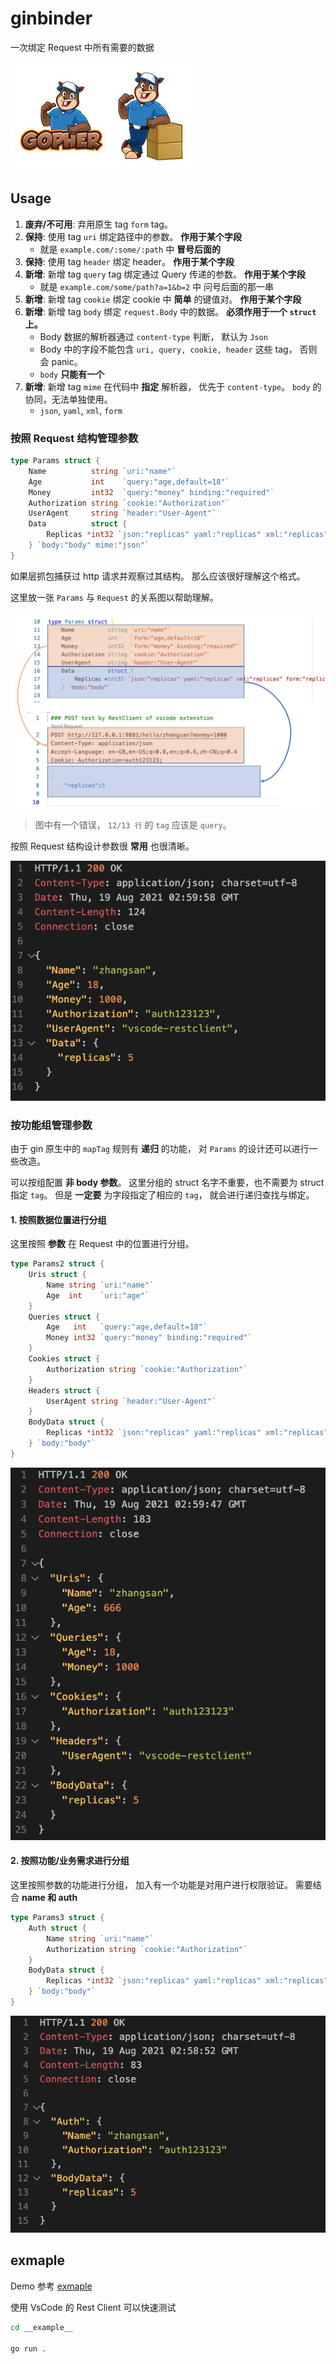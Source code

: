 # ginbinder

一次绑定 Request 中所有需要的数据

![gopher-binding](docs/imgs/gopher-binding.jpeg)

## Usage

1. **废弃/不可用**: 弃用原生 tag `form` tag。
2. **保持**: 使用 tag `uri` 绑定路径中的参数。 **作用于某个字段**
    + 就是 `example.com/:some/:path` 中 **冒号后面的**
3. **保持**: 使用 tag `header` 绑定 header。 **作用于某个字段**
4. **新增**: 新增 tag `query` tag 绑定通过 Query 传递的参数。 **作用于某个字段**
    + 就是 `example.com/some/path?a=1&b=2` 中 问号后面的那一串
5. **新增**: 新增 tag `cookie` 绑定 cookie 中 **简单** 的键值对。 **作用于某个字段**
6. **新增**: 新增 tag `body` 绑定 `request.Body` 中的数据。 **必须作用于一个 `struct` 上。**
    + Body 数据的解析器通过 `content-type` 判断， 默认为 `Json`
    + Body 中的字段不能包含 `uri, query, cookie, header` 这些 tag， 否则会 panic。
    + `body` **只能有一个**
7. **新增**: 新增 tag `mime` 在代码中 **指定** 解析器， 优先于 `content-type`。 `body` 的协同，无法单独使用。
    + `json`, `yaml`, `xml`, `form`

### 按照 Request 结构管理参数

```go
type Params struct {
	Name          string `uri:"name"`
	Age           int    `query:"age,default=18"`
	Money         int32  `query:"money" binding:"required"`
	Authorization string `cookie:"Authorization"`
	UserAgent     string `header:"User-Agent"`
	Data          struct {
		Replicas *int32 `json:"replicas" yaml:"replicas" xml:"replicas" form:"replicas"`
	} `body:"body" mime:"json"`
}
```

如果层抓包捕获过 http 请求并观察过其结构。 那么应该很好理解这个格式。

这里放一张 `Params` 与 `Request` 的关系图以帮助理解。

![params-request-relationship.png](./docs/imgs/params-request-relationship.png)

> 图中有一个错误， `12/13 行` 的 `tag` 应该是 `query`。

按照 Request 结构设计参数很 **常用** 也很清晰。

![result-demo1](./docs/imgs/result-demo1.png)

### 按功能组管理参数

由于 gin 原生中的 `mapTag` 规则有 **递归** 的功能， 对 `Params` 的设计还可以进行一些改造。

可以按组配置 **非 body 参数**。 这里分组的 struct 名字不重要，也不需要为 struct 指定 `tag`。
但是 **一定要** 为字段指定了相应的 `tag`， 就会进行递归查找与绑定。

#### 1. 按照数据位置进行分组

这里按照 **参数** 在 Request 中的位置进行分组。

```go
type Params2 struct {
	Uris struct {
		Name string `uri:"name"`
		Age  int    `uri:"age"`
	}
	Queries struct {
		Age   int   `query:"age,default=18"`
		Money int32 `query:"money" binding:"required"`
	}
	Cookies struct {
		Authorization string `cookie:"Authorization"`
	}
	Headers struct {
		UserAgent string `header:"User-Agent"`
	}
	BodyData struct {
		Replicas *int32 `json:"replicas" yaml:"replicas" xml:"replicas" form:"replicas"`
	} `body:"body"`
}
```

![result-demo2](./docs/imgs/result-demo2.png)

#### 2. 按照功能/业务需求进行分组

这里按照参数的功能进行分组， 加入有一个功能是对用户进行权限验证。 需要结合 **name 和 auth**

```go
type Params3 struct {
	Auth struct {
		Name string `uri:"name"`
		Authorization string `cookie:"Authorization"`
	}
	BodyData struct {
		Replicas *int32 `json:"replicas" yaml:"replicas" xml:"replicas" form:"replicas"`
	} `body:"body"`
}
```

![result-demo3](./docs/imgs/result-demo3.png)

## exmaple

Demo 参考 [exmaple](./__example__)

使用 VsCode 的 Rest Client 可以快速测试


```bash
cd __example__

go run .
```